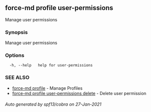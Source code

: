 ## force-md profile user-permissions

Manage user permissions

### Synopsis

Manage user permissions

### Options

```
  -h, --help   help for user-permissions
```

### SEE ALSO

* [force-md profile](force-md_profile.md)	 - Manage Profiles
* [force-md profile user-permissions delete](force-md_profile_user-permissions_delete.md)	 - Delete user permission

###### Auto generated by spf13/cobra on 27-Jan-2021

